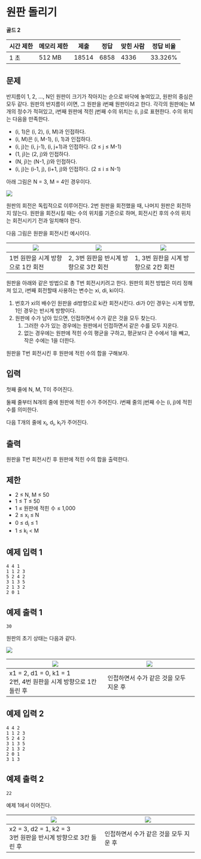 # 원판 돌리기 

**골드 2**

|시간 제한	|메모리 제한|	제출|	정답	|맞힌 사람	|정답 비율|
|---|---|---|---|---|---|
|1 초	|512 MB|	18514|	6858|	4336|	33.326%|

## 문제 

반지름이 1, 2, ..., N인 원판이 크기가 작아지는 순으로 바닥에 놓여있고, 원판의 중심은 모두 같다. 원판의 반지름이 i이면, 그 원판을 i번째 원판이라고 한다. 각각의 원판에는 M개의 정수가 적혀있고, i번째 원판에 적힌 j번째 수의 위치는 (i, j)로 표현한다. 수의 위치는 다음을 만족한다.

- (i, 1)은 (i, 2), (i, M)과 인접하다.
- (i, M)은 (i, M-1), (i, 1)과 인접하다.
- (i, j)는 (i, j-1), (i, j+1)과 인접하다. (2 ≤ j ≤ M-1)
- (1, j)는 (2, j)와 인접하다.
- (N, j)는 (N-1, j)와 인접하다.
- (i, j)는 (i-1, j), (i+1, j)와 인접하다. (2 ≤ i ≤ N-1)
 
아래 그림은 N = 3, M = 4인 경우이다.

![](https://upload.acmicpc.net/5968435b-a1af-4e2a-a612-baff989f44b2/-/preview/)

원판의 회전은 독립적으로 이루어진다. 2번 원판을 회전했을 때, 나머지 원판은 회전하지 않는다. 원판을 회전시킬 때는 수의 위치를 기준으로 하며, 회전시킨 후의 수의 위치는 회전시키기 전과 일치해야 한다.

다음 그림은 원판을 회전시킨 예시이다.

|![](https://upload.acmicpc.net/977a4e67-5aa7-40d4-92ee-5f59ac75aadb/-/preview/)|![](https://upload.acmicpc.net/f2c1e70b-0a84-46c3-b38d-f7395219b00a/-/preview/)|![](https://upload.acmicpc.net/39d57771-6162-49f5-97b7-0d9fd8911222/-/preview/)|
|---|---|---|
|1번 원판을 시계 방향으로 1칸 회전|2, 3번 원판을 반시계 방향으로 3칸 회전|1, 3번 원판을 시계 방향으로 2칸 회전|

원판을 아래와 같은 방법으로 총 T번 회전시키려고 한다. 원판의 회전 방법은 미리 정해져 있고, i번째 회전할때 사용하는 변수는 xi, di, ki이다.

1. 번호가 xi의 배수인 원판을 di방향으로 ki칸 회전시킨다. di가 0인 경우는 시계 방향, 1인 경우는 반시계 방향이다.
2. 원판에 수가 남아 있으면, 인접하면서 수가 같은 것을 모두 찾는다. 
   1. 그러한 수가 있는 경우에는 원판에서 인접하면서 같은 수를 모두 지운다.
   2. 없는 경우에는 원판에 적힌 수의 평균을 구하고, 평균보다 큰 수에서 1을 빼고, 작은 수에는 1을 더한다.

원판을 T번 회전시킨 후 원판에 적힌 수의 합을 구해보자.

## 입력 

첫째 줄에 N, M, T이 주어진다.

둘째 줄부터 N개의 줄에 원판에 적힌 수가 주어진다. i번째 줄의 j번째 수는 (i, j)에 적힌 수를 의미한다.

다음 T개의 줄에 x<sub>i</sub>, d<sub>i</sub>, k<sub>i</sub>가 주어진다.

## 출력 

원판을 T번 회전시킨 후 원판에 적힌 수의 합을 출력한다.

## 제한 

- 2 ≤ N, M ≤ 50
- 1 ≤ T ≤ 50
- 1 ≤ 원판에 적힌 수 ≤ 1,000
- 2 ≤ x<sub>i</sub> ≤ N
- 0 ≤ d<sub>i</sub> ≤ 1
- 1 ≤ k<sub>i</sub> < M

## 예제 입력 1

```
4 4 1
1 1 2 3
5 2 4 2
3 1 3 5
2 1 3 2
2 0 1
```

## 예제 출력 1

```
30
```

원판의 초기 상태는 다음과 같다.

![](https://upload.acmicpc.net/3306b622-c885-4b6e-abab-baa52eaf2d22/-/preview/)

|![](https://upload.acmicpc.net/6374fb88-a46d-40b7-b692-dbc9d2abe75f/-/preview/) |![](https://upload.acmicpc.net/196cd4ac-1c4e-4cd3-b714-0672e115aa69/-/preview/) |
|---|---|
|x1 = 2, d1 = 0, k1 = 1<br>2번, 4번 원판을 시계 방향으로 1칸 돌린 후| 인접하면서 수가 같은 것을 모두 지운 후 |

## 예제 입력 2

```
4 4 2
1 1 2 3
5 2 4 2
3 1 3 5
2 1 3 2
2 0 1
3 1 3
```

## 예제 출력 2

```
22
```

예제 1에서 이어진다.

|![](https://upload.acmicpc.net/8dbd0c76-cfac-4852-bbb1-77763051e26b/-/preview/)|![](https://upload.acmicpc.net/955577a2-d3ec-413d-8341-59dbf1bf23c3/-/preview/)|
|---|---|
|x2 = 3, d2 = 1, k2 = 3<br>3번 원판을 반시계 방향으로 3칸 돌린 후|인접하면서 수가 같은 것을 모두 지운 후|

